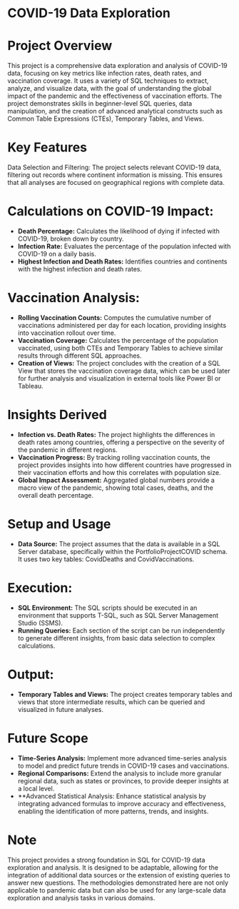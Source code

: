 # COVID-19 Data Exploration 

# Project Overview
This project is a comprehensive data exploration and analysis of COVID-19 data, focusing on key metrics like infection rates, death rates, and vaccination coverage. It uses a variety of SQL techniques to extract, analyze, and visualize data, with the goal of understanding the global impact of the pandemic and the effectiveness of vaccination efforts. The project demonstrates skills in beginner-level SQL queries, data manipulation, and the creation of advanced analytical constructs such as Common Table Expressions (CTEs), Temporary Tables, and Views.

# Key Features
Data Selection and Filtering: The project selects relevant COVID-19 data, filtering out records where continent information is missing. This ensures that all analyses are focused on geographical regions with complete data.

# Calculations on COVID-19 Impact:

- **Death Percentage:** Calculates the likelihood of dying if infected with COVID-19, broken down by country.
- **Infection Rate:** Evaluates the percentage of the population infected with COVID-19 on a daily basis.
- **Highest Infection and Death Rates:** Identifies countries and continents with the highest infection and death rates.

# Vaccination Analysis:

- **Rolling Vaccination Counts:** Computes the cumulative number of vaccinations administered per day for each location, providing insights into vaccination rollout over time.
- **Vaccination Coverage:** Calculates the percentage of the population vaccinated, using both CTEs and Temporary Tables to achieve similar results through different SQL approaches.
- **Creation of Views:** The project concludes with the creation of a SQL View that stores the vaccination coverage data, which can be used later for further analysis and visualization in external tools like Power BI or Tableau.

# Insights Derived
- **Infection vs. Death Rates:** The project highlights the differences in death rates among countries, offering a perspective on the severity of the pandemic in different regions.
- **Vaccination Progress:** By tracking rolling vaccination counts, the project provides insights into how different countries have progressed in their vaccination efforts and how this correlates with population size.
- **Global Impact Assessment:** Aggregated global numbers provide a macro view of the pandemic, showing total cases, deaths, and the overall death percentage.

# Setup and Usage
- **Data Source:** The project assumes that the data is available in a SQL Server database, specifically within the PortfolioProjectCOVID schema. It uses two key tables: CovidDeaths and CovidVaccinations.

# Execution:
- **SQL Environment:** The SQL scripts should be executed in an environment that supports T-SQL, such as SQL Server Management Studio (SSMS).
- **Running Queries:** Each section of the script can be run independently to generate different insights, from basic data selection to complex calculations.

# Output:
- **Temporary Tables and Views:** The project creates temporary tables and views that store intermediate results, which can be queried and visualized in future analyses.

# Future Scope
- **Time-Series Analysis:** Implement more advanced time-series analysis to model and predict future trends in COVID-19 cases and vaccinations.
- **Regional Comparisons:** Extend the analysis to include more granular regional data, such as states or provinces, to provide deeper insights at a local level.
- **Advanced Statistical Analysis: Enhance statistical analysis by integrating advanced formulas to improve accuracy and effectiveness, enabling the identification of more patterns, trends, and insights.

# Note
This project provides a strong foundation in SQL for COVID-19 data exploration and analysis. It is designed to be adaptable, allowing for the integration of additional data sources or the extension of existing queries to answer new questions. The methodologies demonstrated here are not only applicable to pandemic data but can also be used for any large-scale data exploration and analysis tasks in various domains.
